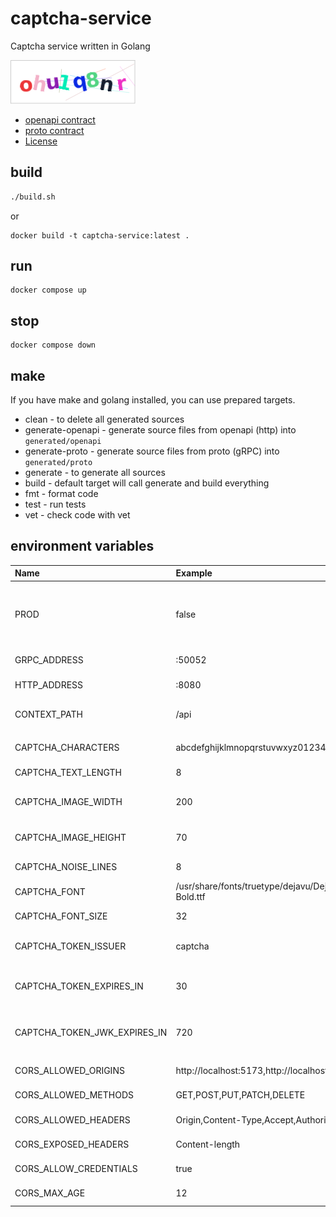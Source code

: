 # captcha-service

Captcha service written in Golang

![example](./img.png)

- [openapi contract](contract/openapi/captcha-service.yaml)
- [proto contract](contract/proto/captcha-service.proto)
- [License](./LICENSE)

## build

```bash
./build.sh
```

or

```shell
docker build -t captcha-service:latest .
```

## run

```shell
docker compose up
```

## stop

```shell
docker compose down
```

## make

If you have make and golang installed, you can use prepared targets.

- clean - to delete all generated sources
- generate-openapi - generate source files from openapi (http) into `generated/openapi`
- generate-proto - generate source files from proto (gRPC) into `generated/proto`
- generate - to generate all sources
- build - default target will call generate and build everything
- fmt - format code
- test - run tests
- vet - check code with vet

## environment variables

| Name                         | Example                                              | Description                                                     |
|:-----------------------------|:-----------------------------------------------------|:----------------------------------------------------------------|
| PROD                         | false                                                | Production mode flag - log level is switched from debug to info |
| GRPC_ADDRESS                 | :50052                                               | Service gRPC port                                               |
| HTTP_ADDRESS                 | :8080                                                | Service http port                                               |
| CONTEXT_PATH                 | /api                                                 | Rest api context path                                           |
|                              |                                                      |                                                                 |
| CAPTCHA_CHARACTERS           | abcdefghijklmnopqrstuvwxyz0123456789                 | Captcha characters                                              |
| CAPTCHA_TEXT_LENGTH          | 8                                                    | Captcha text length                                             |
| CAPTCHA_IMAGE_WIDTH          | 200                                                  | Captcha image width                                             |
| CAPTCHA_IMAGE_HEIGHT         | 70                                                   | Captcha image height                                            |
| CAPTCHA_NOISE_LINES          | 8                                                    | Captcha noise lines                                             |
| CAPTCHA_FONT                 | /usr/share/fonts/truetype/dejavu/DejaVuSans-Bold.ttf | Captcha font path                                               |
| CAPTCHA_FONT_SIZE            | 32                                                   | Captcha font size                                               |
| CAPTCHA_TOKEN_ISSUER         | captcha                                              | Captcha token issuer                                            |
| CAPTCHA_TOKEN_EXPIRES_IN     | 30                                                   | Captcha token expiration in minutes                             |
| CAPTCHA_TOKEN_JWK_EXPIRES_IN | 720                                                  | Captcha token jwk expiration in minutes                         |
|                              |                                                      |                                                                 |
| CORS_ALLOWED_ORIGINS         | http://localhost:5173,http://localhost:3000          | Allowed origins                                                 |
| CORS_ALLOWED_METHODS         | GET,POST,PUT,PATCH,DELETE                            | Allowed methods                                                 |
| CORS_ALLOWED_HEADERS         | Origin,Content-Type,Accept,Authorization             | Allowed headers                                                 |
| CORS_EXPOSED_HEADERS         | Content-length                                       | Exposed headers                                                 |
| CORS_ALLOW_CREDENTIALS       | true                                                 | Allow credentials                                               |
| CORS_MAX_AGE                 | 12                                                   | Max age in hours                                                |
